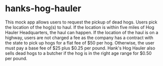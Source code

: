 # hanks-hog-hauler
This mock app allows users to request the pickup of dead hogs. Users pick the location of the hog(s) to haul. If the location is within five miles of Hog Hauler Headquarters, the haul can happen. If the location of the haul is on a highway, users are not charged a fee as the company has a contract with the state to pick up hogs for a flat fee of $50 per hog. Otherwise, the user must pay a base fee of $25 plus $0.25 per pound. Hank's Hog Hauler also sells dead hogs to a butcher if the hog is in the right age range for $0.50 per pound.
